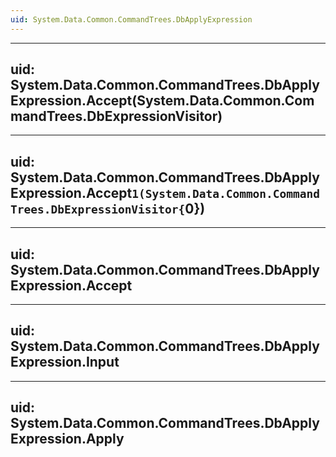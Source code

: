 ```yaml
---
uid: System.Data.Common.CommandTrees.DbApplyExpression
---
```


---
uid: System.Data.Common.CommandTrees.DbApplyExpression.Accept(System.Data.Common.CommandTrees.DbExpressionVisitor)
---

---
uid: System.Data.Common.CommandTrees.DbApplyExpression.Accept``1(System.Data.Common.CommandTrees.DbExpressionVisitor{``0})
---

---
uid: System.Data.Common.CommandTrees.DbApplyExpression.Accept
---

---
uid: System.Data.Common.CommandTrees.DbApplyExpression.Input
---

---
uid: System.Data.Common.CommandTrees.DbApplyExpression.Apply
---
